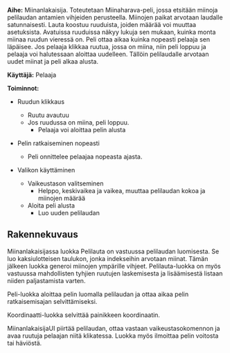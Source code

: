 **Aihe:** Miinanlakaisija. Toteutetaan Miinaharava-peli, jossa etsitään miinoja
pelilaudan antamien vihjeiden perusteella. Miinojen paikat arvotaan laudalle
satunnaisesti. Lauta koostuu ruuduista, joiden määrää voi muuttaa asetuksista. Avatuissa ruuduissa näkyy lukuja sen mukaan, kuinka monta miinaa ruudun
vieressä on. Peli ottaa aikaa kuinka nopeasti pelaaja sen läpäisee. Jos pelaaja klikkaa ruutua, jossa on miina, niin peli loppuu
ja pelaaja voi halutessaan aloittaa uudelleen. Tällöin pelilaudalle arvotaan
uudet miinat ja peli alkaa alusta. 

**Käyttäjä:** Pelaaja

**Toiminnot:**

* Ruudun klikkaus
  - Ruutu avautuu
  - Jos ruudussa on miina, peli loppuu.
    * Pelaaja voi aloittaa pelin alusta

* Pelin ratkaiseminen nopeasti
  - Peli onnittelee pelaajaa nopeasta ajasta.

* Valikon käyttäminen
  - Vaikeustason valitseminen
    * Helppo, keskivaikea ja vaikea, muuttaa pelilaudan kokoa ja miinojen määrää
  - Aloita peli alusta
    * Luo uuden pelilaudan

## Rakennekuvaus

Miinanlakaisijassa luokka Pelilauta on vastuussa pelilaudan luomisesta. Se luo kaksiulotteisen taulukon, jonka indekseihin arvotaan miinat. Tämän jälkeen luokka generoi miinojen ympärille vihjeet. Pelilauta-luokka on myös vastuussa mahdollisten tyhjien ruutujen laskemisesta ja lisäämisestä listaan niiden paljastamista varten.

Peli-luokka aloittaa pelin luomalla pelilaudan ja ottaa aikaa pelin ratkaisemisajan selvittämiseksi.

Koordinaatti-luokka selvittää painikkeen koordinaatin.

MiinanlakaisijaUI piirtää pelilaudan, ottaa vastaan vaikeustasokomennon ja avaa ruutuja pelaajan niitä klikatessa. Luokka myös ilmoittaa pelin voitosta tai häviöstä.
